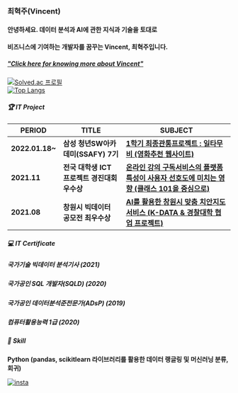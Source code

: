 ### 최혁주(Vincent) 
#### 안녕하세요. 데이터 분석과 AI에 관한 지식과 기술을 토대로
#### 비즈니스에 기여하는 개발자를 꿈꾸는 Vincent, 최혁주입니다.
##### ["Click here for knowing more about Vincent"](https://aboutvincent.notion.site/Vincent-c6094829a16f49d99abe2bc76ade9b10)

[![Solved.ac 프로필](http://mazassumnida.wtf/api/mini/generate_badge?boj=chj5356)](https://solved.ac/chj5356)
<br>
[![Top Langs](https://github-readme-stats.vercel.app/api/top-langs/?username=spaceforvincent&layout=compact)](https://github.com/spaceforvincent/github-readme-stats)

##### 🏆 IT Project  

| PERIOD | TITLE | SUBJECT |
| ------- | ------- | -------|
| **2022.01.18~** | **삼성 청년SW아카데미(SSAFY) 7기** | [**1학기 최종관통프로젝트 : 일타무비 (영화추천 웹사이트)**](https://github.com/spaceforvincent/2022-Project-OneHitMovie) |
| **2021.11** | **전국 대학생 ICT 프로젝트 경진대회 우수상** | [**온라인 강의 구독서비스의 플랫폼 특성이 사용자 선호도에 미치는 영향 (클래스 101을 중심으로)**](https://github.com/spaceforvincent/2021-Project-ICT) |
| **2021.08** | **창원시 빅데이터 공모전 최우수상** | [**AI를 활용한 창원시 맞춤 치안지도 서비스 (K-DATA & 경찰대학 협업 프로젝트)**](https://github.com/spaceforvincent/2021-Project-Police) |

##### 💻 IT Certificate  

##### 국가기술 빅데이터 분석기사 (2021)
##### 국가공인 SQL 개발자(SQLD) (2020)
##### 국가공인 데이터분석준전문가(ADsP) (2019)
##### 컴퓨터활용능력 1급 (2020)


##### 🧩 Skill  

**Python (pandas, scikitlearn 라이브러리를 활용한 데이터 랭글링 및 머신러닝 분류, 회귀)**    

[![insta](https://img.shields.io/badge/Instagram-ff69b4?style=for-the-badge&logo=instagram&logoColor=white&link=https://www.instagram.com/caesium_y/)](https://www.instagram.com/vct_c/)
